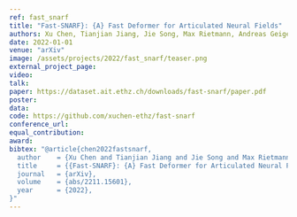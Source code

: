 ```yaml
---
ref: fast_snarf
title: "Fast-SNARF}: {A} Fast Deformer for Articulated Neural Fields"
authors: Xu Chen, Tianjian Jiang, Jie Song, Max Rietmann, Andreas Geiger, Michael Black, Otmar Hilliges
date: 2022-01-01
venue: "arXiv"
image: /assets/projects/2022/fast_snarf/teaser.png
external_project_page: 
video: 
talk: 
paper: https://dataset.ait.ethz.ch/downloads/fast-snarf/paper.pdf
poster: 
data: 
code: https://github.com/xuchen-ethz/fast-snarf
conference_url: 
equal_contribution: 
award: 
bibtex: "@article{chen2022fastsnarf,
  author    = {Xu Chen and Tianjian Jiang and Jie Song and Max Rietmann and Andreas Geiger and Michael J. Black and Otmar Hilliges},
  title     = {{Fast-SNARF}: {A} Fast Deformer for Articulated Neural Fields},
  journal   = {arXiv},
  volume    = {abs/2211.15601},
  year      = {2022},
}"
---
```


